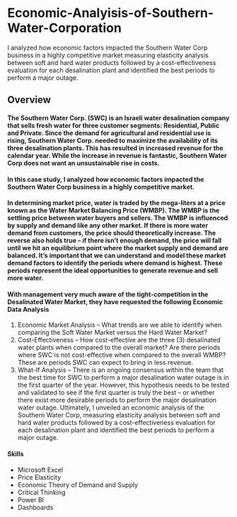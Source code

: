 # Economic-Analyisis-of-Southern-Water-Corporation
I analyzed how economic factors impacted the Southern Water Corp business in a highly competitive market measuring elasticity analysis between soft and hard water products followed by a cost-effectiveness evaluation for each desalination plant and identified the best periods to perform a major outage.
## Overview

#### The Southern Water Corp. (SWC) is an Israeli water desalination company that sells fresh water for three customer segments: Residential, Public and Private. Since the demand for agricultural and residential use is rising, Southern Water Corp. needed to maximize the availability of its three desalination plants. This has resulted in increased revenue for the calendar year. While the increase in revenue is fantastic, Southern Water Corp does not want an unsustainable rise in costs.

#### In this case study, I analyzed how economic factors impacted the Southern Water Corp business in a highly competitive market.

#### In determining market price, water is traded by the mega-liters at a price known as the Water Market Balancing Price (WMBP). The WMBP is the settling price between water buyers and sellers. The WMBP is influenced by supply and demand like any other market. If there is more water demand from customers, the price should theoretically increase. The reverse also holds true – if there isn’t enough demand, the price will fall until we hit an equilibrium point where the market supply and demand are balanced. It’s important that we can understand and model these market demand factors to identify the periods where demand is highest. These periods represent the ideal opportunities to generate revenue and sell more water.  

#### With management very much aware of the tight-competition in the Desalinated Water Market, they have requested the following Economic Data Analysis 
 1) Economic Market Analysis – What trends are we able to identify when comparing the Soft Water Market versus the Hard Water Market? 
 2) Cost-Effectiveness – How cost-effective are the three (3) desalinated water plants when compared to the overall market? Are there periods where SWC is not cost-effective when compared to the overall WMBP? These are periods SWC can expect to bring in less revenue.
 3) What-If Analysis – There is an ongoing consensus within the team that the best time for SWC to perform a major desalination water outage is in the first quarter of the year. However, this hypothesis needs to be tested and validated to see if the first quarter is truly the best – or whether there exist more desirable periods to perform the major desalination water outage.
Ultimately, I unveiled an economic analysis of the Southern Water Corp, measuring elasticity analysis between soft and hard water products followed by a cost-effectiveness evaluation for each desalination plant and identified the best periods to perform a major outage.

#### Skills
- Microsoft Excel
- Price Elasticity
- Economic Theory of Demand and Supply
- Critical Thinking
- Power BI
- Dashboards

